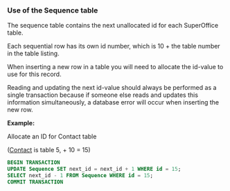 
### Use of the Sequence table

The sequence table contains the next unallocated id for each SuperOffice table.

Each sequential row has its own id number, which is 10 + the table number in the table listing.

When inserting a new row in a table you will need to allocate the id-value to use for this record.

Reading and updating the next id-value should always be performed as a single transaction because if someone else reads and updates this information simultaneously, a database error will occur when inserting the new row.

**Example:**

Allocate an ID for Contact table

([Contact](../contact.md) is table 5, + 10 = 15)

```SQL
BEGIN TRANSACTION
UPDATE Sequence SET next_id = next_id + 1 WHERE id = 15;
SELECT next_id - 1 FROM Sequence WHERE id = 15;
COMMIT TRANSACTION
```

